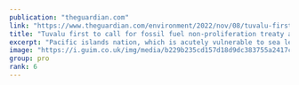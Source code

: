 ```yaml
---
publication: "theguardian.com"
link: "https://www.theguardian.com/environment/2022/nov/08/tuvalu-first-to-call-for-fossil-fuel-non-proliferation-treaty-at-cop27"
title: "Tuvalu first to call for fossil fuel non-proliferation treaty at Cop27"
excerpt: "Pacific islands nation, which is acutely vulnerable to sea level rises, joins nearby Vanuatu in seeking phase-out of coal, oil and gas"
image: "https://i.guim.co.uk/img/media/b229b235cd157d18d9dc383755a2417c94414d21/0_335_5025_3015/master/5025.jpg?width=1200&height=630&quality=85&auto=format&fit=crop&overlay-align=bottom%2Cleft&overlay-width=100p&overlay-base64=L2ltZy9zdGF0aWMvb3ZlcmxheXMvdGctZGVmYXVsdC5wbmc&enable=upscale&s=25c9aac4a53b980fc1e26d616f04a0b2"
group: pro
rank: 6
---
```

